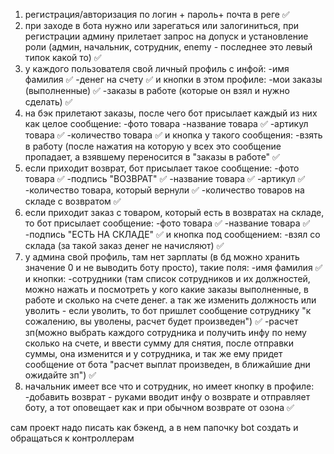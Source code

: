 
1) регистрация/авторизация по логин + пароль+ почта в реге ✅
2) при заходе в бота нужно или зарегаться или залогиниться, при регистрации админу прилетает запрос на допуск и установление роли (админ, начальник, сотрудник, enemy - последнее это левый типок какой то) ✅
3) у каждого пользователя свой личный профиль с инфой:
   -имя фамилия ✅
   -денег на счету ✅
   и кнопки в этом профиле:
   -мои заказы (выполненные) ✅
   -заказы в работе (которые он взял и нужно сделать) ✅
4) на бэк прилетают заказы, после чего бот присылает каждый из них как целое сообщение:
   -фото товара
   -название товара ✅
   -артикул товара ✅
   -количество товара ✅
   и кнопка у такого сообщения:
   -взять в работу (после нажатия на которую у всех это сообщение пропадает, а взявшему переносится в "заказы в работе" ✅
5) если приходит возврат, бот присылает такое сообщение:
   -фото товара ✅
   -подпись "ВОЗВРАТ" ✅
   -название товара ✅
   -артикул ✅
   -количество товара, который вернули ✅
   -количество товаров на складе с возвратом ✅
6) если приходит заказ с товаром, который есть в возвратах на складе, то бот присылает сообщение:
   -фото товара ✅
   -название товара ✅
   -подпись "ЕСТЬ НА СКЛАДЕ" ✅
   и кнопка под сообщением:
   -взял со склада (за такой заказ денег не начисляют) ✅
7) у админа свой профиль, там нет зарплаты (в бд можно хранить значение 0 и не выводить боту просто), такие поля:
   -имя фамилия ✅
   и кнопки:
   -сотрудники (там список сотрудников и их должностей, можно нажать и посмотреть у кого какие заказы выполненные, в работе и сколько на счете денег. а так же изменить должность или уволить - если уволить, то бот пришлет сообщение сотруднику "к сожалению, вы уволены, расчет будет произведен") ✅
   -расчет зп(можно выбрать каждого сотрудника и получить инфу по нему сколько на счете, и ввести сумму для снятия, после отправки суммы, она изменится и у сотрудника, и так же ему придет сообщение от бота "расчет выплат произведен, в ближайшие дни ожидайте зп") ✅
8) начальник имеет все что и сотрудник, но имеет кнопку в профиле:
   -добавить возврат - руками вводит инфу о возврате и отправляет боту, а тот оповещает как и при обычном возврате от озона ✅

сам проект надо писать как бэкенд, а в нем папочку bot создать и обращаться к контроллерам
